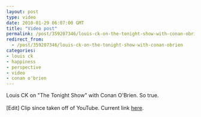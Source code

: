 ```yaml
---
layout: post
type: video
date: 2010-01-29 06:07:00 GMT
title: "Video post"
permalink: /post/359207346/louis-ck-on-the-tonight-show-with-conan-obrien
redirect_from: 
  - /post/359207346/louis-ck-on-the-tonight-show-with-conan-obrien
categories:
- louis ck
- happiness
- perspective
- video
- conan o'brien
---
```

Louis CK on "The Tonight Show" with Conan O'Brien. So true.<br>
<br>
[Edit] Clip since taken off of YouTube. Current link <a href="https://youtu.be/8r1CZTLk-Gk">here</a>.
